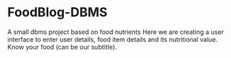 # FoodBlog-DBMS
A small dbms project based on food nutrients
Here we are creating a user interface to enter user details, food item details and its nutritional value.
Know your food (can be our subtitle).
